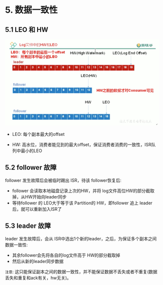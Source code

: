 # 5. 数据一致性

## 5.1 LEO 和 HW

![log文件中HW和LEO](../../assets/log文件中HW和LEO.png)

* LEO: 每个副本最大的offset

* HW: 高水位，消费者能见到的最大offset，保证消费者消费的一致性，ISR队列中最小的LEO


## 5.2 follower 故障

follower 发生故障后会被临时踢出 ISR，待该 follower恢复后:
* follower 会读取本地磁盘记录上次的HW，并将 log文件高位HW的部分截取掉，从HW开始向leader同步
* 等待follower 的 LEO大于等于该 Partition的 HW，即follower 追上 leader后，就可以重新加入ISR了


## 5.3 leader 故障

leader 发生故障后，会从 ISR中选出1个新的leader，之后，为保证多个副本之间数据一致性:
* 其余follower会先将各自的log文件高于 HW的部分截取掉
* 然后从新的leader同步数据

`注意`: 这只能保证副本之间的数据一致性，并不能保证数据不丢失或者不重复(数据丢失和重复和ack有关，hw无关)。
